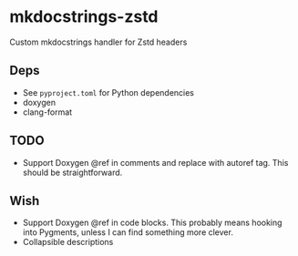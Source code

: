# mkdocstrings-zstd
Custom mkdocstrings handler for Zstd headers

## Deps

* See `pyproject.toml` for Python dependencies
* doxygen
* clang-format

## TODO

* Support Doxygen @ref in comments and replace with autoref tag. This should be straightforward.

## Wish

* Support Doxygen @ref in code blocks. This probably means hooking into Pygments, unless I can find something more clever.
* Collapsible descriptions